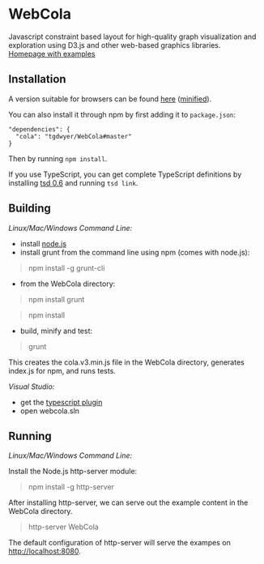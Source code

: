 WebCola
=======

Javascript constraint based layout for high-quality graph visualization and exploration 
using D3.js and other web-based graphics libraries.  
[Homepage with examples](http://marvl.infotech.monash.edu/webcola)

Installation
------------

A version suitable for browsers can be found [here](WebCola/cola.js) ([minified](WebCola/cola.min.js)).

You can also install it through npm by first adding it to `package.json`:

    "dependencies": {
      "cola": "tgdwyer/WebCola#master"
    }

Then by running `npm install`.

If you use TypeScript, you can get complete TypeScript definitions by installing [tsd 0.6](https://github.com/DefinitelyTyped/tsd) and running `tsd link`.

Building
--------

*Linux/Mac/Windows Command Line:*

 - install [node.js](http://nodejs.org)
 - install grunt from the command line using npm (comes with node.js):

> npm install -g grunt-cli

 - from the WebCola directory:

> npm install grunt

> npm install

 - build, minify and test:

> grunt

This creates the cola.v3.min.js file in the WebCola directory, generates index.js for npm, and runs tests.

*Visual Studio:*

 - get the [typescript plugin](http://www.typescriptlang.org/#Download)
 - open webcola.sln

Running
-------

*Linux/Mac/Windows Command Line:*

Install the Node.js http-server module:

> npm install -g http-server

After installing http-server, we can serve out the example content in the WebCola directory.
> http-server WebCola

The default configuration of http-server will serve the exampes on [http://localhost:8080](http://localhost:8080).
